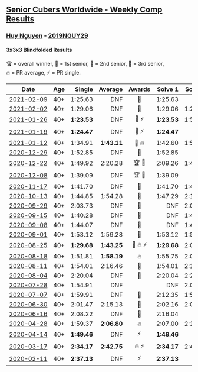 <style>table {white-space: nowrap;}</style>
<link rel="stylesheet" type="text/css" href="/scw-comp/css/flags.css" />

## [Senior Cubers Worldwide - Weekly Comp Results](/scw-comp/results/)
### [Huy Nguyen](README.md) - [2019NGUY29](https://www.worldcubeassociation.org/persons/2019NGUY29?event=333bf)
#### 3x3x3 Blindfolded Results

<span style="white-space: nowrap;">🏆 = overall winner</span>, <span style="white-space: nowrap;">🥇 = 1st senior</span>, <span style="white-space: nowrap;">🥈 = 2nd senior</span>, <span style="white-space: nowrap;">🥉 = 3rd senior</span>, <span style="white-space: nowrap;">🔥 = PR average</span>, <span style="white-space: nowrap;">⚡ = PR single</span>.

| Date | Age | Single | Average | Awards | Solve 1 | Solve 2 | Solve 3 | Video |
| :--: | :--: | --: | --: | :--: | --: | --: | --: | :-- |
| [2021-02-09](../../results/2021-02-09/333bf.md) | 40+ | 1:25.63 | DNF | 🥉 | 1:25.63 | DNF | DNF | [Desktop](https://www.facebook.com/events/426225478800941/permalink/429211841835638) / [Mobile](https://m.facebook.com/events/426225478800941?view=permalink&id=429211841835638) |
| [2021-02-02](../../results/2021-02-02/333bf.md) | 40+ | 1:29.06 | DNF | 🥉 | 1:29.06 | 1:29.07 | DNS | [Desktop](https://www.facebook.com/events/508664813631510/permalink/512809013217090) / [Mobile](https://m.facebook.com/events/508664813631510?view=permalink&id=512809013217090) |
| [2021-01-26](../../results/2021-01-26/333bf.md) | 40+ | **1:23.53** | DNF | 🥈 ⚡ | **1:23.53** | 1:55.31 | DNF | [Desktop](https://www.facebook.com/events/712047552829208/permalink/715547882479175) / [Mobile](https://m.facebook.com/events/712047552829208?view=permalink&id=715547882479175) |
| [2021-01-19](../../results/2021-01-19/333bf.md) | 40+ | **1:24.47** | DNF | 🥈 ⚡ | **1:24.47** | DNF | DNF | [Desktop](https://www.facebook.com/events/442673873440898/permalink/445493293158956) / [Mobile](https://m.facebook.com/events/442673873440898?view=permalink&id=445493293158956) |
| [2021-01-12](../../results/2021-01-12/333bf.md) | 40+ | 1:34.91 | **1:43.11** | 🥈 🔥 | 1:42.60 | 1:51.81 | 1:34.91 | [Desktop](https://www.facebook.com/events/290317685967985/permalink/296279582038462) / [Mobile](https://m.facebook.com/events/290317685967985?view=permalink&id=296279582038462) |
| [2020-12-29](../../results/2020-12-29/333bf.md) | 40+ | 1:52.85 | DNF | 🥈 | 1:52.85 | DNF | DNF | [Desktop](https://www.facebook.com/events/208055800692336/permalink/211155570382359) / [Mobile](https://m.facebook.com/events/208055800692336?view=permalink&id=211155570382359) |
| [2020-12-22](../../results/2020-12-22/333bf.md) | 40+ | 1:49.92 | 2:20.28 | 🏆 🥇 | 2:09.26 | 1:49.92 | 3:01.66 | [Desktop](https://www.facebook.com/events/202291541546544/permalink/207036257738739) / [Mobile](https://m.facebook.com/events/202291541546544?view=permalink&id=207036257738739) |
| [2020-12-08](../../results/2020-12-08/333bf.md) | 40+ | 1:39.09 | DNF | 🏆 🥇 | 1:39.09 | DNF | 1:43.76 | [Desktop](https://www.facebook.com/events/672444916797296/permalink/676455979729523) / [Mobile](https://m.facebook.com/events/672444916797296?view=permalink&id=676455979729523) |
| [2020-11-17](../../results/2020-11-17/333bf.md) | 40+ | 1:41.70 | DNF | 🥉 | 1:41.70 | 1:46.66 | DNF | [Desktop](https://www.facebook.com/events/475710776737006/permalink/477553476552736) / [Mobile](https://m.facebook.com/events/475710776737006?view=permalink&id=477553476552736) |
| [2020-10-13](../../results/2020-10-13/333bf.md) | 40+ | 1:44.85 | 1:54.28 | 🥈 | 1:47.29 | 2:10.70 | 1:44.85 | [Desktop](https://www.facebook.com/events/773544990104744/permalink/778568239602419) / [Mobile](https://m.facebook.com/events/773544990104744?view=permalink&id=778568239602419) |
| [2020-09-29](../../results/2020-09-29/333bf.md) | 40+ | 2:03.73 | DNF | 🥉 | DNF | 2:03.73 | 2:48.90 | [Desktop](https://www.facebook.com/events/1294868874190434/permalink/1301355276875127) / [Mobile](https://m.facebook.com/events/1294868874190434?view=permalink&id=1301355276875127) |
| [2020-09-15](../../results/2020-09-15/333bf.md) | 40+ | 1:40.28 | DNF | 🥈 | DNF | 1:40.28 | DNF | [Desktop](https://www.facebook.com/events/345183733276011/permalink/349829676144750) / [Mobile](https://m.facebook.com/events/345183733276011?view=permalink&id=349829676144750) |
| [2020-09-08](../../results/2020-09-08/333bf.md) | 40+ | 1:44.07 | DNF | 🥈 | DNF | 1:44.07 | 1:50.86 | [Desktop](https://www.facebook.com/events/255657718878285/permalink/256564905454233) / [Mobile](https://m.facebook.com/events/255657718878285?view=permalink&id=256564905454233) |
| [2020-09-01](../../results/2020-09-01/333bf.md) | 40+ | 1:53.12 | 1:59.28 | 🥈 | 1:53.12 | 1:58.43 | 2:06.28 | [Desktop](https://www.facebook.com/events/341866283526200/permalink/346990013013827) / [Mobile](https://m.facebook.com/events/341866283526200?view=permalink&id=346990013013827) |
| [2020-08-25](../../results/2020-08-25/333bf.md) | 40+ | **1:29.68** | **1:43.25** | 🥈 🔥 ⚡ | **1:29.68** | 2:01.33 | 1:38.74 | [Desktop](https://www.facebook.com/events/2697073243839990/permalink/2702723526608295) / [Mobile](https://m.facebook.com/events/2697073243839990?view=permalink&id=2702723526608295) |
| [2020-08-18](../../results/2020-08-18/333bf.md) | 40+ | 1:51.81 | **1:58.19** | 🔥 | 1:55.75 | 2:07.01 | 1:51.81 | [Desktop](https://www.facebook.com/events/2504353356469935/permalink/2509601155945155) / [Mobile](https://m.facebook.com/events/2504353356469935?view=permalink&id=2509601155945155) |
| [2020-08-11](../../results/2020-08-11/333bf.md) | 40+ | 1:54.01 | 2:16.46 | 🥉 | 1:54.01 | 2:12.13 | 2:43.23 | [Desktop](https://www.facebook.com/events/329177618122625/permalink/333717691001951) / [Mobile](https://m.facebook.com/events/329177618122625?view=permalink&id=333717691001951) |
| [2020-08-04](../../results/2020-08-04/333bf.md) | 40+ | 2:20.04 | DNF | 🥈 | 2:20.04 | 2:23.48 | DNF | [Desktop](https://www.facebook.com/events/334004550950225/permalink/338390607178286) / [Mobile](https://m.facebook.com/events/334004550950225?view=permalink&id=338390607178286) |
| [2020-07-28](../../results/2020-07-28/333bf.md) | 40+ | 1:54.91 | DNF |  | DNF | 2:08.46 | 1:54.91 | [Desktop](https://www.facebook.com/events/319204229264839/permalink/324060668779195) / [Mobile](https://m.facebook.com/events/319204229264839?view=permalink&id=324060668779195) |
| [2020-07-07](../../results/2020-07-07/333bf.md) | 40+ | 1:59.91 | DNF | 🥉 | 2:12.35 | 1:59.91 | DNF | [Desktop](https://www.facebook.com/events/296526488422565/permalink/301204324621448) / [Mobile](https://m.facebook.com/events/296526488422565?view=permalink&id=301204324621448) |
| [2020-06-30](../../results/2020-06-30/333bf.md) | 40+ | 2:01.47 | 2:15.13 | 🥉 | 2:02.16 | 2:01.47 | 2:41.75 | [Desktop](https://www.facebook.com/events/348465022802357/permalink/352221425760050) / [Mobile](https://m.facebook.com/events/348465022802357?view=permalink&id=352221425760050) |
| [2020-06-16](../../results/2020-06-16/333bf.md) | 40+ | 2:08.22 | DNF | 🥉 | 2:16.04 | DNF | 2:08.22 | [Desktop](https://www.facebook.com/events/208176410240808/permalink/211375159920933) / [Mobile](https://m.facebook.com/events/208176410240808?view=permalink&id=211375159920933) |
| [2020-04-28](../../results/2020-04-28/333bf.md) | 40+ | 1:59.37 | **2:06.80** | 🔥 | 2:07.00 | 2:14.03 | 1:59.37 | [Desktop](https://www.facebook.com/events/534758690547855/permalink/535432553813802) / [Mobile](https://m.facebook.com/events/534758690547855?view=permalink&id=535432553813802) |
| [2020-04-14](../../results/2020-04-14/333bf.md) | 40+ | **1:49.46** | DNF | ⚡ | **1:49.46** | DNF | 2:27.56 | [Desktop](https://www.facebook.com/events/232067087873656/permalink/233219761091722) / [Mobile](https://m.facebook.com/events/232067087873656?view=permalink&id=233219761091722) |
| [2020-03-17](../../results/2020-03-17/333bf.md) | 40+ | **2:34.17** | **2:42.75** | 🔥 ⚡ | **2:34.17** | 2:49.49 | 2:44.58 | [Desktop](https://www.facebook.com/events/616010612582835/permalink/618547175662512) / [Mobile](https://m.facebook.com/events/616010612582835?view=permalink&id=618547175662512) |
| [2020-02-11](../../results/2020-02-11/333bf.md) | 40+ | **2:37.13** | DNF | ⚡ | **2:37.13** | DNF | DNF | [Desktop](https://www.facebook.com/events/173728187264773/permalink/178453600125565) / [Mobile](https://m.facebook.com/events/173728187264773?view=permalink&id=178453600125565) |


<!-- Global site tag (gtag.js) - Google Analytics -->
<script async src="https://www.googletagmanager.com/gtag/js?id=UA-86348435-3"></script>
<script>window.dataLayer = window.dataLayer || []; function gtag() {dataLayer.push(arguments);} gtag('js', new Date()); gtag('config', 'UA-86348435-3');</script>
